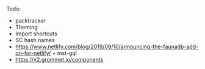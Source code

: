 Todo:

- packtracker
- Theming
- Import shortcuts
- SC hash names
- https://www.netlify.com/blog/2019/09/10/announcing-the-faunadb-add-on-for-netlify/ + mst-gql
- https://v2.grommet.io/components